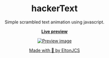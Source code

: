 <div align="center">
  <h1>hackerText</h1>

  <p>Simple scrambled text animation using javascript.</p>

  <a href="https://EltonJCS.github.io/hackerText"><b>Live preview</b></p>
  <img src="https://i.ibb.co/z79WCtX/hacker-Text.png" alt="Preview image">
  <p>Made with 🖤 by <a href="https://github.com/eltonjcs">EltonJCS</a></p>
</div>
